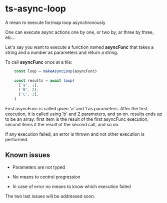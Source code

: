 # ts-async-loop

A mean to execute for/map loop asynchronously

One can execute async actions one by one, or two by, ar three by three, etc...

Let's say you want to execute a function named **asyncFunc** that takes a string and a number as parameters and return a string.

To call **asyncFunc** once at a tile:

```javascript
    const loop = makeAsyncLoop(asyncFunc)
    
    const results = await loop(
      ['a', 1],
      ['B', 2],
      ['C', 3],
    )
```
First asyncFunc is called given 'a' and 1 as parameters. After the first execution, it is called using 'b' and 2 parameters, and so on.
results ends up to be an array: first item is the result of the first asyncFunc execution, second items it the result of the second call, and so on.

If any execution failed, an error is thrown and not other execution is performed.


## Known issues

- Parameters are not typed

- No means to control progression

- In case of error no means to know which execution failed

The two last issues will be addressed soon.